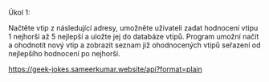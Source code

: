 Úkol 1:

Načtěte vtip z následující adresy, umožněte uživateli zadat hodnocení vtipu 1 nejhorší až 5 nejlepší a uložte jej do databáze vtipů. Program umožní načít a ohodnotit nový vtip a zobrazit seznam již ohodnocených vtipů seřazení od nejlepšího hodnocení po nejhorší.


https://geek-jokes.sameerkumar.website/api?format=plain
